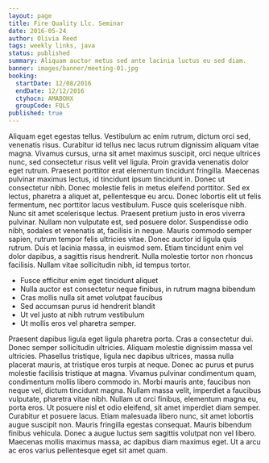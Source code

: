 ```yaml
---
layout: page
title: Fire Quality Llc. Seminar
date: 2016-05-24
author: Olivia Reed
tags: weekly links, java
status: published
summary: Aliquam auctor metus sed ante lacinia luctus eu sed diam.
banner: images/banner/meeting-01.jpg
booking:
  startDate: 12/08/2016
  endDate: 12/12/2016
  ctyhocn: AMABOHX
  groupCode: FQLS
published: true
---
```

Aliquam eget egestas tellus. Vestibulum ac enim rutrum, dictum orci sed, venenatis risus. Curabitur id tellus nec lacus rutrum dignissim aliquam vitae magna. Vivamus cursus, urna sit amet maximus suscipit, orci neque ultrices nunc, sed consectetur risus velit vel ligula. Proin gravida venenatis dolor eget rutrum. Praesent porttitor erat elementum tincidunt fringilla. Maecenas pulvinar maximus lectus, id tincidunt ipsum tincidunt in. Donec ut consectetur nibh.
Donec molestie felis in metus eleifend porttitor. Sed ex lectus, pharetra a aliquet at, pellentesque eu arcu. Donec lobortis elit ut felis fermentum, nec porttitor lacus vestibulum. Fusce quis scelerisque nibh. Nunc sit amet scelerisque lectus. Praesent pretium justo in eros viverra pulvinar. Nullam non vulputate est, sed posuere dolor. Suspendisse odio nibh, sodales et venenatis at, facilisis in neque. Mauris commodo semper sapien, rutrum tempor felis ultricies vitae. Donec auctor id ligula quis rutrum. Duis et lacinia massa, in euismod sem. Etiam tincidunt enim vel dolor dapibus, a sagittis risus hendrerit. Nulla molestie tortor non rhoncus facilisis. Nullam vitae sollicitudin nibh, id tempus tortor.

* Fusce efficitur enim eget tincidunt aliquet
* Nulla auctor est consectetur neque finibus, in rutrum magna bibendum
* Cras mollis nulla sit amet volutpat faucibus
* Sed accumsan purus id hendrerit blandit
* Ut vel justo at nibh rutrum vestibulum
* Ut mollis eros vel pharetra semper.

Praesent dapibus ligula eget ligula pharetra porta. Cras a consectetur dui. Donec semper sollicitudin ultricies. Aliquam molestie dignissim massa vel ultricies. Phasellus tristique, ligula nec dapibus ultrices, massa nulla placerat mauris, at tristique eros turpis at neque. Donec ac purus et purus molestie facilisis tristique at magna. Vivamus pulvinar condimentum quam, condimentum mollis libero commodo in.
Morbi mauris ante, faucibus non neque vel, dictum tincidunt magna. Nullam massa velit, imperdiet a faucibus vulputate, pharetra vitae nibh. Nullam ut orci finibus, elementum magna eu, porta eros. Ut posuere nisl et odio eleifend, sit amet imperdiet diam semper. Curabitur et posuere lacus. Etiam malesuada libero nunc, sit amet lobortis augue suscipit non. Mauris fringilla egestas consequat. Mauris bibendum finibus vehicula. Donec a augue luctus sem sagittis volutpat non vel libero. Maecenas mollis maximus massa, ac dapibus diam maximus eget. Ut a arcu ac eros varius pellentesque eget sit amet quam.
